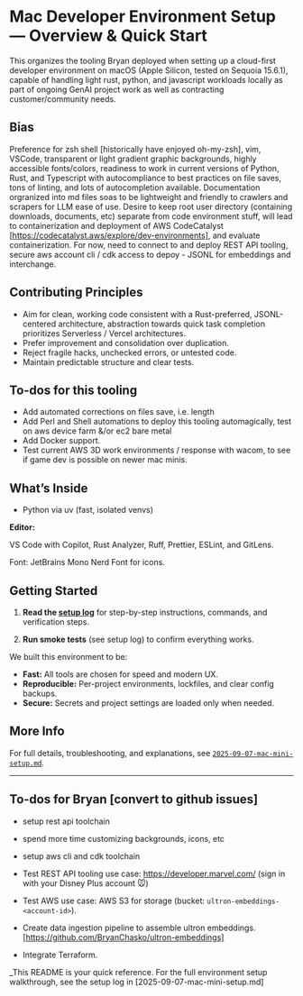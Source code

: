 # Mac Developer Environment Setup — Overview & Quick Start

This organizes the tooling Bryan deployed when setting up a cloud-first developer environment on macOS (Apple Silicon, tested on Sequoia 15.6.1), capable of handling light rust, python, and javascript workloads locally as part of ongoing GenAI project work as well as contracting customer/community needs. 

## Bias

Preference for zsh shell [historically have enjoyed oh-my-zsh], vim, VSCode, transparent or light gradient graphic backgrounds, highly accessible fonts/colors, readiness to work in current versions of Python, Rust, and Typescript with autocompliance to best practices on file saves, tons of linting, and lots of autocompletion available.  Documentation orgranized into md files soas to be lightweight and friendly to crawlers and scrapers for LLM ease of use. Desire to keep root user directory (containing downloads, documents, etc) separate from code environment stuff, will lead to containerization and deployment of AWS CodeCatalyst [https://codecatalyst.aws/explore/dev-environments], and evaluate containerization. For now, need to connect to and deploy REST API tooling, secure aws account cli / cdk access to depoy - JSONL for embeddings and interchange. 

## Contributing Principles

- Aim for clean, working code consistent with a Rust-preferred, 
  JSONL-centered architecture, abstraction towards quick task completion prioritizes Serverless / Vercel architectures.
- Prefer improvement and consolidation over duplication.
- Reject fragile hacks, unchecked errors, or untested code.
- Maintain predictable structure and clear tests.



## To-dos for this tooling

- Add automated corrections on files save, i.e. length
- Add Perl and Shell automations to deploy this tooling automagically, test on aws device farm &/or ec2 bare metal
- Add Docker support.
- Test current AWS 3D work environments / response with wacom, to see if game dev is possible on newer mac minis.

## What’s Inside

- Python via uv (fast, isolated venvs)

**Editor:**

VS Code with Copilot, Rust Analyzer, Ruff, Prettier, ESLint, and GitLens. 

Font: JetBrains Mono Nerd Font for icons.

## Getting Started

1. **Read the [setup log](2025-09-07-mac-mini-setup.md)** for step-by-step instructions, commands, and verification steps.

3. **Run smoke tests** (see setup log) to confirm everything works.


We built this environment to be:

- **Fast:** All tools are chosen for speed and modern UX.
- **Reproducible:** Per-project environments, lockfiles, and clear config backups.
- **Secure:** Secrets and project settings are loaded only when needed.

## More Info

For full details, troubleshooting, and explanations, see [`2025-09-07-mac-mini-setup.md`](2025-09-07-mac-mini-setup.md).

---

## To-dos for Bryan [convert to github issues]

- setup rest api toolchain

- spend more time customizing backgrounds, icons, etc

- setup aws cli and cdk toolchain

- Test REST API tooling use case:
https://developer.marvel.com/
(sign in with your Disney Plus account 🐭)

- Test AWS use case:
AWS S3 for storage (bucket: `ultron-embeddings-<account-id>`).

- Create data ingestion pipeline to assemble ultron embeddings.
[https://github.com/BryanChasko/ultron-embeddings]

- Integrate Terraform.

_This README is your quick reference. For the full environment setup walkthrough, see the setup log in [2025-09-07-mac-mini-setup.md]
